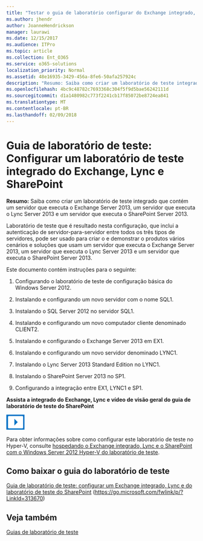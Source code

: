 ```yaml
---
title: "Testar o guia de laboratório configurar do Exchange integrado, laboratório de teste do Lync e o SharePoint"
ms.author: jhendr
author: JoanneHendrickson
manager: laurawi
ms.date: 12/15/2017
ms.audience: ITPro
ms.topic: article
ms.collection: Ent_O365
ms.service: o365-solutions
localization_priority: Normal
ms.assetid: 48e16935-3429-456a-8fe6-50afa257924c
description: "Resumo: Saiba como criar um laboratório de teste integrado que contém um servidor que executa o Exchange Server 2013, um servidor que executa o Lync Server 2013 e um servidor que executa o SharePoint Server 2013."
ms.openlocfilehash: 4bc9c48782c7693368c304f5f9d5bae56242111d
ms.sourcegitcommit: d1a1480982c773f2241cb17f85072be8724ea841
ms.translationtype: MT
ms.contentlocale: pt-BR
ms.lasthandoff: 02/09/2018
---
```

# <a name="test-lab-guide-configure-an-integrated-exchange-lync-and-sharepoint-test-lab"></a>Guia de laboratório de teste: Configurar um laboratório de teste integrado do Exchange, Lync e SharePoint

 **Resumo:** Saiba como criar um laboratório de teste integrado que contém um servidor que executa o Exchange Server 2013, um servidor que executa o Lync Server 2013 e um servidor que executa o SharePoint Server 2013.
  
Laboratório de teste que é resultado nesta configuração, que inclui a autenticação de servidor-para-servidor entre todos os três tipos de servidores, pode ser usado para criar o e demonstrar o produtos vários cenários e soluções que usam um servidor que executa o Exchange Server 2013, um servidor que executa o Lync Server 2013 e um servidor que executa o SharePoint Server 2013.
  
Este documento contém instruções para o seguinte:
  
1. Configurando o laboratório de teste de configuração básica do Windows Server 2012.
    
2. Instalando e configurando um novo servidor com o nome SQL1.
    
3. Instalando o SQL Server 2012 no servidor SQL1.
    
4. Instalando e configurando um novo computador cliente denominado CLIENT2.
    
5. Instalando e configurando o Exchange Server 2013 em EX1.
    
6. Instalando e configurando um novo servidor denominado LYNC1.
    
7. Instalando o Lync Server 2013 Standard Edition no LYNC1.
    
8. Instalando o SharePoint Server 2013 no SP1.
    
9. Configurando a integração entre EX1, LYNC1 e SP1.
    
**Assista a integrado do Exchange, Lync e vídeo de visão geral do guia de laboratório de teste do SharePoint**

![Ícone de vídeo (botão reproduzir)](images/mod_icon_video_M.png)
  
Para obter informações sobre como configurar este laboratório de teste no Hyper-V, consulte [hospedando o Exchange integrado, Lync e o SharePoint com o Windows Server 2012 Hyper-V do laboratório de teste](https://social.technet.microsoft.com/wiki/contents/articles/18483.hosting-the-integrated-exchange-lync-and-sharepoint-test-lab-with-windows-server-2012-hyper-v.aspx).
  
## <a name="download-the-test-lab-guide"></a>Como baixar o guia do laboratório de teste

[Guia de laboratório de teste: configurar um Exchange integrado, Lync e do laboratório de teste do SharePoint](https://go.microsoft.com/fwlink/p/?LinkId=313670) (https://go.microsoft.com/fwlink/p/?LinkId=313670)
  
## <a name="see-also"></a>Veja também

[Guias de laboratório de teste](https://go.microsoft.com/fwlink/p/?LinkId=202817)




